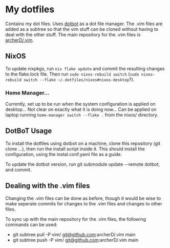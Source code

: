 # My dotfiles
Contains my dot files.
Uses [dotbot](https://github.com/anishathalye/dotbot) as a dot file manager.
The .vim files are added as a subtree so that the vim stuff can be cloned without having to deal with the other stuff.
The main repository for the .vim files is [archerD/.vim](https://github.com/archerD/.vim).

## NixOS
To update nixpkgs, run `nix flake update` and commit the resulting changes to the flake.lock file.
Then run `sudo nixos-rebuild switch` (`sudo nixos-rebuild switch --flake ~/.dotfiles/nixos#nixos-desktop`?).
### Home Manager...
Currently, set up to be run when the system configuration is applied on desktop...
Not clear on exactly what it is doing now...
Can be applied on laptop running `home-manager switch --flake .` from the nixos/ directory.

## DotBoT Usage
To install the dotfiles using dotbot on a machine, clone this repository (git clone ...), then run the install script inside it.
This should install the configuration, using the instal.conf.yaml file as a guide.

To update the dotbot version, run git submodule update --remote dotbot, and commit.

## Dealing with the .vim files
Changing the .vim files can be done as before, though it would be wise to make seperate commits for changes to the .vim files and changes to other files.

To sync up with the main repository for the .vim files, the following commands can be used:
* git subtree pull -P vim/ git@github.com:archerD/.vim main
* git subtree push -P vim/ git@github.com:archerD/.vim main

